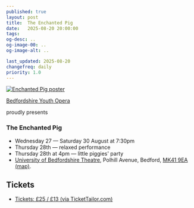 ```yaml
---
published: true
layout: post
title:  The Enchanted Pig
date:   2025-08-20 20:00:00
tags:   
og-desc: ..
og-image-00: ..
og-image-alt: ..

last_updated: 2025-08-20
changefreq: daily
priority: 1.0
---
```


[![Enchanted Pig poster][byo poster]][byo]

[Bedfordshire Youth Opera][byo]

proudly presents

### The Enchanted Pig

* Wednesday 27 — Saturday 30 August at 7:30pm
* Thursday 28th — relaxed performance
* Thursday 28th at 4pm — little piggies' party
* [University of Bedfordshire Theatre][theatre], Polhill Avenue, Bedford, [MK41 9EA (map)][map].

## Tickets
* [Tickets: £25 / £13 (via TicketTailor.com)][tickets]

[byo]: https://www.bedfordshiremusictrust.org.uk/byo-the-enchanted-pig/
[byo archive]: http://web.archive.org/web/20250820193103/https://www.bedfordshiremusictrust.org.uk/byo-the-enchanted-pig/
[byo poster original]: https://www.bedfordshiremusictrust.org.uk/wp-content/uploads/The-Enchanted-Pig-updated-1200x1699.jpg
[byo album]: https://photos.google.com/album/AF1QipPUf2I8Al7NR_MHwWvqfn1JFEGLl5rhOkDUG9WP
[qr]: https://photos.fife.usercontent.google.com/pw/AP1GczNolo6nb2nMkkEy6rSKjPQxRW1P00oLI_K3y9n8gI_1Up2OGcYVG1SZ-A=w626-h628-s-no-gm?authuser=0
[qr generator]: https://qr.io/
[theatre]: https://www.beds.ac.uk/theatre/
[map]: https://www.google.com/maps/place/University+Theatre/@52.141988,-0.4438278,15z/
[tickets]: https://www.tickettailor.com/events/bedfordshiremusictrust
[party poster]: https://photos.fife.usercontent.google.com/pw/AP1GczN0ekowKX1hd44m8o0WFJC2PY9p1sX3CRhNGQeVLtR22EoKwzqmBKHppA=w500-h500-s-no-gm?authuser=0
[party poster original]: https://uploads.tickettailorassets.com/c_crop,dpr_1.0,h_992,q_100,w_992,x_0,y_4/c_scale,dpr_2.0,h_250,q_85,w_250/v1/production/userfiles/wzr25ba0phphhb6ghj45.jpg?_a=BAACd3DQ
[share]: https://photos.app.goo.gl/fHykFwHJr2nyQN698
[byo poster]: https://lh3.googleusercontent.com/pw/AP1GczM1F1rVHJEejYWqSI5hKldPy9KohpVC1B6tZiS3B3h3yh5awtXfboo2zY3xm912asdn-4dwgcEkV7PWQhevXQcECJOtfNLvVS86_ejpNIdphL_lFpkaesmzW3p1gjA4wj9Q1dOx3mdaFZ6i3qM5hpmubbFltsSGeAKlOQwT6fNCj_kapw-r3By3rd_r1c22Pi4AOqG6JanSMxEFNv4DL4qvsK-7KR1-vrt5ybuiuZuWzlXSR3_2mrhcJLcq-enFZ7XsV_n6401amGEqPY4hufBbx2iTMfdIrjAIUayQV4DFcV7Gmz89SRux8Z01ZZhRp2DlPrJncjYTUW3EYVMTRpPrVUpAyO9NRu_QHgyy_BRZs83NOp1M80s2q7kqKEXcEOsSxVSuu7-dmsA5nCpzYx-51Q_87md7x9vA64zzba80egGJR3ailbYmY3mzpkI7GFM8SeD5G0oaImLZDBMiHvO52W5b3vNvlvvmrK0KLsRck2iCEU5GORXOWKPwLp5XS7jH0Br6YgzPw1JuKH7WHCx8GIyJ9L3avtwbWi2qy4QSpHOyqfws8lrbByOnB89NMjPAyWM_Dgj-j8P1mkJeIaAfwORvdmt1erh_N2hBR_yJqhQ7_T6rw7FJ7ny1si4pPtiDIp9-ZyKGmuf39qDisSp2QBBC_NU9AZg7GOxNBLTG-uIRWstKQd4jnbB5W3FJCLBzxsI8m7SsuQgQJIKLvl-hKF7XCd_JKON5BNDku0F7VXhx8AO33QBAhRFRAFNQgNuKn176fRc7e2PqCc6E299w52GRgn1PXLYCQgW1Q9Nn9auIH_jTCtqpIDabYWRLJKJc4BbCrgelIXNjEfJV5V8re74oLJXZ4s-WRKXoPO8f11F8s_Zhlp3UiFIKLv0MD1x1YYjIuwcMdC8Nd-9Ko4vo3pl0QjHT9I5c8uY-NtEhYo8ff4qOhrXTOAfm=w638-h656-no?authuser=0
